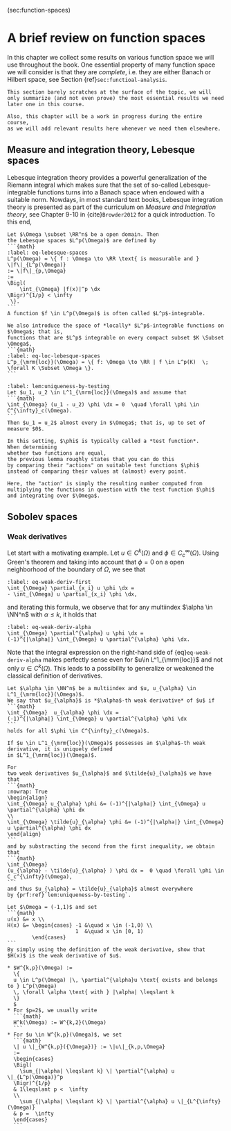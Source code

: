 (sec:function-spaces)
# A brief review on function spaces

In this chapter we collect some results on various function space we will
use throughout the book. One essential property of many function
space we will consider is that they are *complete*, i.e. they are either 
Banach or Hilbert space, see Section {ref}`sec:functioal-analysis`.


```{note}
This section barely scratches at the surface of the topic, we will
only summarize (and not even prove) the most essential results we need
later one in this course.

Also, this chapter will be a work in progress during the entire course,
as we will add relevant results here whenever we need them elsewhere.
```

## Measure and integration theory, Lebesque spaces
Lebesque integration theory provides a powerful generalization
of the Riemann integral which makes sure that the set of so-called
Lebesque-integrable functions turns into a Banach space when
endowed with a suitable norm. Nowdays, in most standard text books,
Lebesque integration theory is presented as part of the
curriculum on *Measure and Integration theory*, see Chapter 9-10 in 
{cite}`Browder2012` for a quick introduction. 
To this end, 

````{prf:definition} Lebesque spaces
Let $\Omega \subset \RR^n$ be a open domain. Then
the Lebesque spaces $L^p(\Omega)$ are defined by
```{math}
:label: eq-lebesque-spaces
L^p(\Omega) = \{ f : \Omega \to \RR \text{ is measurable and } 
\|f\|_{L^p(\Omega)} 
:= \|f\|_{p,\Omega} 
:=  
\Bigl(
    \int_{\Omega} |f(x)|^p \dx
\Bigr)^{1/p} < \infty
 \}.
```
A function $f \in L^p(\Omega)$ is often called $L^p$-integrable. 

We also introduce the space of *locally* $L^p$-integrable functions on $\Omega$; that is,
functions that are $L^p$ integrable on every compact subset $K \Subset \Omega$,
```{math}
:label: eq-loc-lebesque-spaces
L^p_{\mrm{loc}}(\Omega) = \{ f: \Omega \to \RR | f \in L^p(K)  \; \forall K \Subset \Omega \}.
```
````

````{prf:lemma} Determining uniqueness through testing
:label: lem:uniqueness-by-testing
Let $u_1, u_2 \in L^1_{\mrm{loc}}(\Omega)$ and assume that
```{math}
\int_{\Omega} (u_1 - u_2) \phi \dx = 0  \quad \forall \phi \in C^{\infty}_c(\Omega).
```
Then $u_1 = u_2$ almost every in $\Omega$; that is, up to set of measure $0$.
````

```{prf:remark}
In this setting, $\phi$ is typically called a *test function*. 
When determining 
whether two functions are equal,
the previous lemma roughly states that you can do this
by comparing their "actions" on suitable test functions $\phi$
instead of comparing their values at (almost) every point.

Here, the "action" is simply the resulting number computed from multiplying the functions in question with the test function $\phi$
and integrating over $\Omega$. 
```

## Sobolev spaces

### Weak derivatives 

Let start with a motivating example. Let $u \in C^k(\Omega)$ and $\phi \in C^{\infty}_c(\Omega)$.
Using Green's theorem and taking into account that $\phi = 0$ on a open neighborhood of the boundary of $\Omega$, 
we see that
```{math}
:label: eq-weak-deriv-first
\int_{\Omega} \partial_{x_i} u \phi \dx = 
- \int_{\Omega} u \partial_{x_i} \phi \dx,
```
and iterating this formula, we observe that for any multiindex $\alpha
\in \NN^n$ with $\alpha \leqslant k$, it holds that
```{math}
:label: eq-weak-deriv-alpha
\int_{\Omega} \partial^{\alpha} u \phi \dx = 
(-1)^{|\alpha|} \int_{\Omega} u \partial^{\alpha} \phi \dx.
```

Note that the integral expression on the right-hand side of {eq}`eq-weak-deriv-alpha` makes perfectly
sense even for $u\in L^1_{\mrm{loc}}$ and not only $u\in C^k(\Omega)$.
This leads to a possibility to generalize or weakened the classical definition of derivatives. 

````{prf:definition} Weak derivative
Let $\alpha \in \NN^n$ be a multiindex and $u, u_{\alpha} \in L^1_{\mrm{loc}}(\Omega)$.
We say that $u_{\alpha}$ is *$\alpha$-th weak derivative* of $u$ if
```{math}
\int_{\Omega}  u_{\alpha} \phi \dx = 
(-1)^{|\alpha|} \int_{\Omega} u \partial^{\alpha} \phi \dx
```
holds for all $\phi \in C^{\infty}_c(\Omega)$.
````

```{prf:lemma} Uniqueness of weak derivatives
If $u \in L^1_{\mrm{loc}}(\Omega)$ possesses an $\alpha$-th weak derivative, it is uniquely defined
in $L^1_{\mrm{loc}}(\Omega)$.
```

````{prf:proof}
For
two weak derivatives $u_{\alpha}$ and $\tilde{u}_{\alpha}$ we have that
```{math}
:nowrap: True
\begin{align}
\int_{\Omega} u_{\alpha} \phi &= (-1)^{|\alpha|} \int_{\Omega} u \partial^{\alpha} \phi dx
\\
\int_{\Omega} \tilde{u}_{\alpha} \phi &= (-1)^{|\alpha|} \int_{\Omega} u \partial^{\alpha} \phi dx
\end{align}
```
and by substracting the second from the first inequality, we obtain that 
```{math}
\int_{\Omega}
(u_{\alpha} - \tilde{u}_{\alpha} ) \phi dx =  0 \quad \forall \phi \in C_c^{\infty}(\Omega),
```
and thus $u_{\alpha} = \tilde{u}_{\alpha}$ almost everywhere
by {prf:ref}`lem:uniqueness-by-testing`.
````

````{prf:exercise} Relation between the modulus function and the Heaviside function
Let $\Omega = (-1,1)$ and set
```{math}
u(x) &= x \\
H(x) &= \begin{cases} -1 &\quad x \in (-1,0) \\ 
                      1  &\quad x \in [0, 1)
        \end{cases}
```
By simply using the definition of the weak derivative, show that
$H(x)$ is the weak derivative of $u$.
````

````{prf:definition} Sobolev spaces
* $W^{k,p}(\Omega) := 
  \{
  u \in L^p(\Omega) |\, \partial^{\alpha}u \text{ exists and belongs to } L^p(\Omega) 
  \, \forall \alpha \text{ with } |\alpha| \leqslant k
  \}
  $
* For $p=2$, we usually write
  ```{math}
  H^k(\Omega) := W^{k,2}(\Omega)
  ```
* For $u \in W^{k,p}(\Omega)$, we set 
  ```{math}
  \| u \|_{W^{k,p}({\Omega})} := \|u\|_{k,p,\Omega} 
  :=
  \begin{cases}
  \Bigl( 
    \sum_{|\alpha| \leqslant k} \| \partial^{\alpha} u \|_{L^p(\Omega)}^p
  \Bigr)^{1/p} 
  & 1\leqslant p <  \infty
  \\
    \sum_{|\alpha| \leqslant k} \| \partial^{\alpha} u \|_{L^{\infty}(\Omega)}
  & p =  \infty
  \end{cases}
  ```
````





<!-- ```{prf:theorem}
:class: dropdown

This is an example of how to hide the content of a directive.
```

```{toggle}
This is a toggled content block!
```

:::{admonition} Click the title to toggle
:class: dropdown

This title was made into a dropdown admonition by adding `:class: dropdown` to it.
::: -->